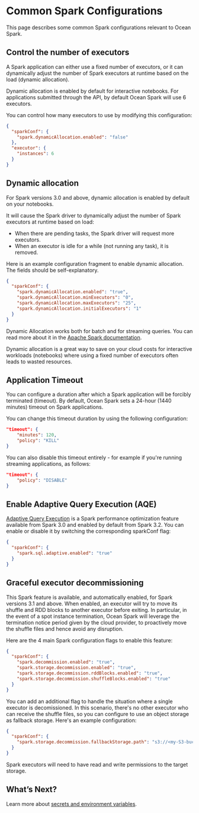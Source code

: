 # Common Spark Configurations

This page describes some common Spark configurations relevant to Ocean Spark.

## Control the number of executors

A Spark application can either use a fixed number of executors, or it can dynamically adjust the number
of Spark executors at runtime based on the load (dynamic allocation).

Dynamic allocation is enabled by default for interactive notebooks. For applications submitted through the API,
by default Ocean Spark will use 6 executors.

You can control how many executors to use by modifying this configuration:
```json
{
  "sparkConf": {
    "spark.dynamicAllocation.enabled": "false"
  },
  "executor": {
    "instances": 6
  }
}
```

## Dynamic allocation

For Spark versions 3.0 and above, dynamic allocation is enabled by default on your notebooks.

It will cause the Spark driver to dynamically adjust the number of Spark executors at runtime based on load:
- When there are pending tasks, the Spark driver will request more executors.
- When an executor is idle for a while (not running any task), it is removed.

Here is an example configuration fragment to enable dynamic allocation. The fields should be self-explanatory.

```json
{
  "sparkConf": {
    "spark.dynamicAllocation.enabled": "true",
    "spark.dynamicAllocation.minExecutors": "0",
    "spark.dynamicAllocation.maxExecutors": "25",
    "spark.dynamicAllocation.initialExecutors": "1"
  }
}
```

Dynamic Allocation works both for batch and for streaming queries. You can read more about it in the [Apache Spark documentation](https://spark.apache.org/docs/latest/configuration.html#dynamic-allocation).

Dynamic allocation is a great way to save on your cloud costs for interactive workloads (notebooks) where using a fixed number of executors often leads to wasted resources.

## Application Timeout

You can configure a duration after which a Spark application will be forcibly terminated (timeout).
By default, Ocean Spark sets a 24-hour (1440 minutes) timeout on Spark applications.

You can change this timeout duration by using the following configuration:
```json
"timeout": {
    "minutes": 120,
    "policy": "KILL"
}
```

You can also disable this timeout entirely - for example if you're running streaming applications, as follows:
```json
"timeout": {
    "policy": "DISABLE"
}
```

## Enable Adaptive Query Execution (AQE)

[Adaptive Query Execution](https://spark.apache.org/docs/latest/sql-performance-tuning.html#adaptive-query-execution) is a Spark performance optimization feature available from Spark 3.0 and enabled by default from Spark 3.2. You can enable or disable it by switching the corresponding sparkConf flag:

```json
{
  "sparkConf": {
    "spark.sql.adaptive.enabled": "true"
  }
}
```

## Graceful executor decommissioning

This Spark feature is available, and automatically enabled, for Spark versions 3.1 and above.
When enabled, an executor will try to move its shuffle and RDD blocks to another executor before exiting.
In particular, in the event of a spot instance termination, Ocean Spark will leverage the termination notice period
given by the cloud provider, to proactively move the shuffle files and hence avoid any disruption.

Here are the 4 main Spark configuration flags to enable this feature:

```json
{
  "sparkConf": {
    "spark.decommission.enabled": "true",
    "spark.storage.decommission.enabled": "true",
    "spark.storage.decommission.rddBlocks.enabled": "true",
    "spark.storage.decommission.shuffleBlocks.enabled": "true"
  }
}
```

You can add an additional flag to handle the situation where a single executor is decomissioned.
In this scenario, there's no other executor who can receive the shuffle files, so you can configure to use
an object storage as fallback storage. Here's an example configuration:

```json
{
  "sparkConf": {
    "spark.storage.decommission.fallbackStorage.path": "s3://<my-S3-bucket>/decom/"
  }
}
```

Spark executors will need to have read and write permissions to the target storage.

## What’s Next?

Learn more about [secrets and environment variables](ocean-spark/configure-spark-apps/secrets-environment-variables).

